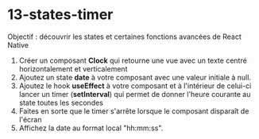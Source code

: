 # 13-states-timer

Objectif : découvrir les states et certaines fonctions avancées de React Native

1. Créer un composant **Clock** qui retourne une vue avec un texte centré horizontalement et verticalement
2. Ajoutez un state **date** à votre composant avec une valeur initiale à null.
3. Ajoutez le hook **useEffect** à votre composant et à l'intérieur de celui-ci lancer un timer (**setInterval**) qui permet de donner l'heure courante au state toutes les secondes
4. Faites en sorte que le timer s'arrête lorsque le composant disparaît de l'écran
5. Affichez la date au format local "hh:mm:ss".
